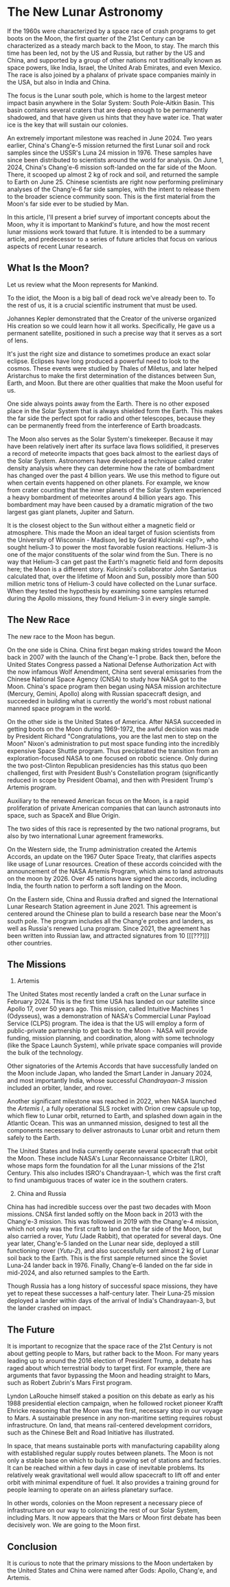 The New Lunar Astronomy
=======================

If the 1960s were characterized by a space race of crash programs to get boots on the Moon, the first quarter of the 21st Century can be characterized as a steady march back to the Moon, to stay.  The march this time has been led, not by the US and Russia, but rather by the US and China, and supported by a group of other nations not traditionally known as space powers, like India, Israel, the United Arab Emirates, and even Mexico.  The race is also joined by a phalanx of private space companies mainly in the USA, but also in India and China.

The focus is the Lunar south pole, which is home to the largest meteor impact basin anywhere in the Solar System:  South Pole-Aitkin Basin.  This basin contains several craters that are deep enough to be permanently shadowed, and that have given us hints that they have water ice.  That water ice is the key that will sustain our colonies.

An extremely important milestone was reached in June 2024.  Two years earlier, China's Chang'e-5 mission returned the first Lunar soil and rock samples since the USSR's Luna 24 mission in 1976.  These samples have since been distributed to scientists around the world for analysis.  On June 1, 2024, China's Chang'e-6 mission soft-landed on the far side of the Moon.  There, it scooped up almost 2 kg of rock and soil, and returned the sample to Earth on June 25.  Chinese scientists are right now performing preliminary analyses of the Chang'e-6 far side samples, with the intent to release them to the broader science community soon.  This is the first material from the Moon's far side ever to be studied by Man.

In this article, I'll present a brief survey of important concepts about the Moon, why it is important to Mankind's future, and how the most recent lunar missions work toward that future.  It is intended to be a summary article, and predecessor to a series of future articles that focus on various aspects of recent Lunar research.

## What Is the Moon?

Let us review what the Moon represents for Mankind.

To the idiot, the Moon is a big ball of dead rock we've already been to.  To the rest of us, it is a crucial scientific instrument that must be used.

Johannes Kepler demonstrated that the Creator of the universe organized His creation so we could learn how it all works.  Specifically, He gave us a permanent satellite, positioned in such a precise way that it serves as a sort of lens.

It's just the right size and distance to sometimes produce an exact solar eclipse.  Eclipses have long produced a powerful need to look to the cosmos.  These events were studied by Thales of Miletus, and later helped Aristarchus to make the first determination of the distances between Sun, Earth, and Moon.  But there are other qualities that make the Moon useful for us.

One side always points away from the Earth.  There is no other exposed place in the Solar System that is always shielded form the Earth.  This makes the far side the perfect spot for radio and other telescopes, because they can be permanently freed from the interference of Earth broadcasts.

The Moon also serves as the Solar System's timekeeper.  Because it may have been relatively inert after its surface lava flows solidified, it preserves a record of meteorite impacts that goes back almost to the earliest days of the Solar System.  Astronomers have developed a technique called crater density analysis where they can determine how the rate of bombardment has changed over the past 4 billion years.  We use this method to figure out when certain events happened on other planets.  For example, we know from crater counting that the inner planets of the Solar System experienced a heavy bombardment of meteorites around 4 billion years ago.  This bombardment may have been caused by a dramatic migration of the two largest gas giant planets, Jupiter and Saturn.

It is the closest object to the Sun without either a magnetic field or atmosphere.  This made the Moon an ideal target of fusion scientists from the University of Wisconsin - Madison, led by Gerald Kulcinski <sp?>, who sought helium-3 to power the most favorable fusion reactions.  Helium-3 is one of the major constituents of the solar wind from the Sun.  There is no way that Helium-3 can get past the Earth's magnetic field and form deposits here; the Moon is a different story.  Kulcinski's collaborator John Santarius calculated that, over the lifetime of Moon and Sun, possibly more than 500 million metric tons of Helium-3 could have collected on the Lunar surface.  When they tested the hypothesis by examining some samples returned during the Apollo missions, they found Helium-3 in every single sample.

## The New Race

The new race to the Moon has begun.

On the one side is China.  China first began making strides toward the Moon back in 2007 with the launch of the Chang'e-1 probe.  Back then, before the United States Congress passed a National Defense Authorization Act with the now infamous Wolf Amendment, China sent several emissaries from the Chinese National Space Agency (CNSA) to study how NASA got to the Moon.  China's space program then began using NASA mission architecture (Mercury, Gemini, Apollo) along with Russian spacecraft design, and succeeded in building what is currently the world's most robust national manned space program in the world. 

On the other side is the United States of America.  After NASA succeeded in getting boots on the Moon during 1969-1972, the awful decision was made by President Richard "Congratulations, you are the last men to step on the Moon" Nixon's administration to put most space funding into the incredibly expensive Space Shuttle program.  Thus precipitated the transition from an exploration-focused NASA to one focused on robotic science.  Only during the two post-Clinton Republican presidencies has this status quo been challenged, first with President Bush's Constellation program (significantly reduced in scope by President Obama), and then with President Trump's Artemis program.

Auxiliary to the renewed American focus on the Moon, is a rapid proliferation of private American companies that can launch astronauts into space, such as SpaceX and Blue Origin.

The two sides of this race is represented by the two national programs, but also by two international Lunar agreement frameworks.

On the Western side, the Trump administration created the Artemis Accords, an update on the 1967 Outer Space Treaty, that clarifies aspects like usage of Lunar resources.  Creation of these accords coincided with the announcement of the NASA Artemis Program, which aims to land astronauts on the moon by 2026.  Over 45 nations have signed the accords, including India, the fourth nation to perform a soft landing on the Moon.

On the Eastern side, China and Russia drafted and signed the International Lunar Research Station agreement in June 2021.  This agreement is centered around the Chinese plan to build a research base near the Moon's south pole.  The program includes all the Chang'e probes and landers, as well as Russia's renewed Luna program.  Since 2021, the agreement has been written into Russian law, and attracted signatures from 10 [[[???]]] other countries.

## The Missions

1. Artemis

The United States most recently landed a craft on the Lunar surface in February 2024.  This is the first time USA has landed on our satellite since Apollo 17, over 50 years ago.  This mission, called Intuitive Machines 1 (Odysseus), was a demonstration of NASA's Commercial Lunar Payload Service (CLPS) program.  The idea is that the US will employ a form of public-private partnership to get back to the Moon - NASA will provide funding, mission planning, and coordination, along with some technology (like the Space Launch System), while private space companies will provide the bulk of the technology.

Other signatories of the Artemis Accords that have successfully landed on the Moon include Japan, who landed the Smart Lander in January 2024, and most importantly India, whose successful _Chandrayaan-3_ mission included an orbiter, lander, and rover.

Another significant milestone was reached in 2022, when NASA launched the _Artemis I_, a fully operational SLS rocket with Orion crew capsule up top, which flew to Lunar orbit, returned to Earth, and splashed down again in the Atlantic Ocean.  This was an unmanned mission, designed to test all the components necessary to deliver astronauts to Lunar orbit and return them safely to the Earth.

The United States and India currently operate several spacecraft that orbit the Moon.  These include NASA's Lunar Reconnaissance Orbiter (LRO), whose maps form the foundation for all the Lunar missions of the 21st Century.  This also includes ISRO's Chandrayaan-1, which was the first craft to find unambiguous traces of water ice in the southern craters.

2. China and Russia

China has had incredible success over the past two decades with Moon missions.  CNSA first landed softly on the Moon back in 2013 with the Chang'e-3 mission.  This was followed in 2019 with the Chang'e-4 mission, which not only was the first craft to land on the far side of the Moon, but also carried a rover, _Yutu_ (Jade Rabbit), that operated for several days.  One year later, Chang'e-5 landed on the Lunar near side, deployed a still functioning rover (_Yutu-2_), and also successfully sent almost 2 kg of Lunar soil back to the Earth.  This is the first sample returned since the Soviet Luna-24 lander back in 1976.  Finally, Chang'e-6 landed on the far side in mid-2024, and also returned samples to the Earth.

Though Russia has a long history of successful space missions, they have yet to repeat these successes a half-century later.  Their Luna-25 mission deployed a lander within days of the arrival of India's Chandrayaan-3, but the lander crashed on impact.

## The Future

It is important to recognize that the space race of the 21st Century is not about getting people to Mars, but rather back to the Moon.  For many years leading up to around the 2016 election of President Trump, a debate has raged about which terrestrial body to target first.  For example, there are arguments that favor bypassing the Moon and heading straight to Mars, such as Robert Zubrin's Mars First program.

Lyndon LaRouche himself staked a position on this debate as early as his 1988 presidential election campaign, when he followed rocket pioneer Krafft Ehricke reasoning that the Moon was the first, necessary stop in our voyage to Mars.  A sustainable presence in any non-maritime setting requires robust infrastructure.  On land, that means rail-centered development corridors, such as the Chinese Belt and Road Initiative has illustrated.

In space, that means sustainable ports with manufacturing capability along with established regular supply routes between planets.  The Moon is not only a stable base on which to build a growing set of stations and factories.  It can be reached within a few days in case of inevitable problems.  Its relatively weak gravitational well would allow spacecraft to lift off and enter orbit with minimal expenditure of fuel.  It also provides a training ground for people learning to operate on an airless planetary surface.

In other words, colonies on the Moon represent a necessary piece of infrastructure on our way to colonizing the rest of our Solar System, including Mars.  It now appears that the Mars or Moon first debate has been decisively won.  We are going to the Moon first.

## Conclusion

It is curious to note that the primary missions to the Moon undertaken by the United States and China were named after Gods:  Apollo, Chang'e, and Artemis.  
